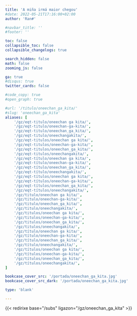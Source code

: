 ```yaml
---
title: 'A miña irmá maior chegou'
#date: 2022-05-21T17:16:00+02:00
author: 'Ran#'

#navbar_title: ''
#footer: ''

toc: false
collapsible_toc: false
collapsible_changelogs: true

search_hidden: false
math: false
zooming_js: false

ga: true
#disqus: true
twitter_cards: false

#code_copy: true
#open_graph: true

#url: '/titulo/oneechan_ga_kita/'
#slug: 'oneechan_ga_kita'
aliases: [
    '/gz/eqt-titulo/oneechan ga kita/',
    '/gz/eqt-titulo/oneechan-ga-kita/',
    '/gz/eqt-titulo/oneechan_ga_kita/',
    '/gz/eqt-titulo/oneechangakita/',
    '/gz/eqt-titulos/oneechan ga kita/',
    '/gz/eqt-titulos/oneechan-ga-kita/',
    '/gz/eqt-titulos/oneechan_ga_kita/',
    '/gz/eqt-titulos/oneechangakita/',
    '/gz/eqt-título/oneechan ga kita/',
    '/gz/eqt-título/oneechan-ga-kita/',
    '/gz/eqt-título/oneechan_ga_kita/',
    '/gz/eqt-título/oneechangakita/',
    '/gz/eqt-títulos/oneechan ga kita/',
    '/gz/eqt-títulos/oneechan-ga-kita/',
    '/gz/eqt-títulos/oneechan_ga_kita/',
    '/gz/eqt-títulos/oneechangakita/',
    '/gz/titulo/oneechan ga kita/',
    '/gz/titulo/oneechan-ga-kita/',
    '/gz/titulo/oneechan_ga_kita/',
    '/gz/titulo/oneechangakita/',
    '/gz/titulos/oneechan ga kita/',
    '/gz/titulos/oneechan-ga-kita/',
    '/gz/titulos/oneechan_ga_kita/',
    '/gz/titulos/oneechangakita/',
    '/gz/título/oneechan ga kita/',
    '/gz/título/oneechan-ga-kita/',
    '/gz/título/oneechan_ga_kita/',
    '/gz/título/oneechangakita/',
    '/gz/títulos/oneechan ga kita/',
    '/gz/títulos/oneechan-ga-kita/',
    '/gz/títulos/oneechan_ga_kita/',
    '/gz/títulos/oneechangakita/',
]

bookcase_cover_src: '/portada/oneechan_ga_kita.jpg'
bookcase_cover_src_dark: '/portada/oneechan_ga_kita.jpg'

type: 'blank'

---
```


{{< redirixe base="/subs" ligazon="/gz/oneechan_ga_kita" >}}
